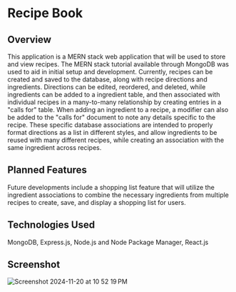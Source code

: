 # Recipe Book

## Overview
This application is a MERN stack web application that will be used to store and view recipes. The MERN stack tutorial available through MongoDB was used to aid in initial setup and development. Currently, recipes can be created and saved to the database, along with recipe directions and ingredients. Directions can be edited, reordered, and deleted, while ingredients can be added to a  ingredient table, and then associated with individual recipes in a many-to-many relationship by creating entries in a "calls for" table. When adding an ingredient to a recipe, a modifier can also be added to the "calls for" document to note any details specific to the recipe. These specific database associations are intended to properly format directions as a list in different styles, and allow ingredients to be reused with many different recipes, while creating an association with the same ingredient across recipes.

## Planned Features
Future developments include a shopping list feature that will utilize the ingredient associations to combine the necessary ingredients from multiple recipes to create, save, and display a shopping list for users.

## Technologies Used
MongoDB, Express.js, Node.js and Node Package Manager, React.js

## Screenshot
![Screenshot 2024-11-20 at 10 52 19 PM](https://github.com/user-attachments/assets/ed82b4ed-bad7-402b-a438-956c7bae65e9)

